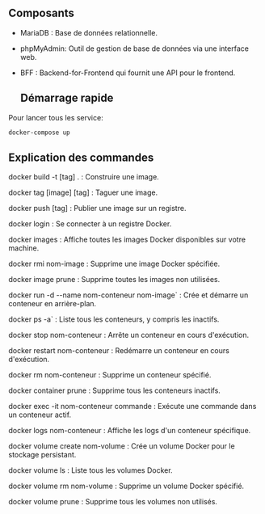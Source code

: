 ## Composants

- MariaDB : Base de données relationnelle.
- phpMyAdmin: Outil de gestion de base de données via une interface web.
- BFF : Backend-for-Frontend qui fournit une API pour le frontend.

  ## Démarrage rapide

Pour lancer tous les service:

```bash
docker-compose up
```
## Explication des commandes

docker build -t [tag] . : Construire une image.

docker tag [image] [tag] : Taguer une image.

docker push [tag] : Publier une image sur un registre.

docker login : Se connecter à un registre Docker.

docker images : Affiche toutes les images Docker disponibles sur votre machine.

docker rmi nom-image : Supprime une image Docker spécifiée.

docker image prune : Supprime toutes les images non utilisées.

docker run -d --name nom-conteneur nom-image` : Crée et démarre un conteneur en arrière-plan.

docker ps -a` : Liste tous les conteneurs, y compris les inactifs.

docker stop nom-conteneur : Arrête un conteneur en cours d'exécution.

docker restart nom-conteneur : Redémarre un conteneur en cours d'exécution.

docker rm nom-conteneur : Supprime un conteneur spécifié.

docker container prune : Supprime tous les conteneurs inactifs.

docker exec -it nom-conteneur commande : Exécute une commande dans un conteneur actif.

docker logs nom-conteneur : Affiche les logs d'un conteneur spécifique.

docker volume create nom-volume : Crée un volume Docker pour le stockage persistant.

docker volume ls : Liste tous les volumes Docker.

docker volume rm nom-volume : Supprime un volume Docker spécifié.

docker volume prune : Supprime tous les volumes non utilisés.
